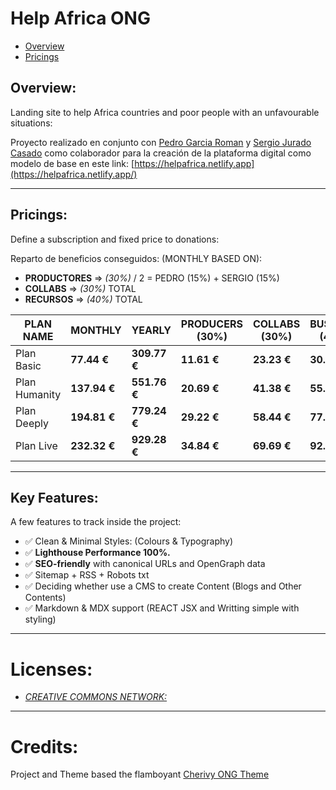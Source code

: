 # Help Africa ONG

-   [Overview](#overview)
-   [Pricings](#pricings)

## Overview:

Landing site to help Africa countries and poor people with an unfavourable situations:

Proyecto realizado en conjunto con [Pedro Garcia Roman](http://pedrogarcia.gq/) y [Sergio Jurado Casado](https://github.com/senseijurado/07-helpafrica-astro) como colaborador para la creación de la plataforma digital como modelo de base en este link: [https://helpafrica.netlify.app](https://helpafrica.netlify.app/)

---

## Pricings:

Define a subscription and fixed price to donations:

Reparto de beneficios conseguidos: (MONTHLY BASED ON):

-   **PRODUCTORES** => _(30%)_ / 2 = PEDRO (15%) + SERGIO (15%)
-   **COLLABS** => _(30%)_ TOTAL
-   **RECURSOS** => _(40%)_ TOTAL

| PLAN NAME     | MONTHLY      | YEARLY       | PRODUCERS (30%) | COLLABS (30%) | BUSINESS (40%) |
| ------------- | ------------ | ------------ | --------------- | ------------- | -------------- |
| Plan Basic    | **77.44 €**  | **309.77 €** | **11.61 €**     | **23.23 €**   | **30.97 €**    |
| Plan Humanity | **137.94 €** | **551.76 €** | **20.69 €**     | **41.38 €**   | **55.17 €**    |
| Plan Deeply   | **194.81 €** | **779.24 €** | **29.22 €**     | **58.44 €**   | **77.92 €**    |
| Plan Live     | **232.32 €** | **929.28 €** | **34.84 €**     | **69.69 €**   | **92.92 €**    |

---

## Key Features:

A few features to track inside the project:

-   ✅ Clean & Minimal Styles: (Colours & Typography)
-   ✅ **Lighthouse Performance 100%.**
-   ✅ **SEO-friendly** with canonical URLs and OpenGraph data
-   ✅ Sitemap + RSS + Robots txt
-   ✅ Deciding whether use a CMS to create Content (Blogs and Other Contents)
-   ✅ Markdown & MDX support (REACT JSX and Writting simple with styling)

---

# Licenses:

-   [_CREATIVE COMMONS NETWORK:_](https://creativecommons.org/)

---

# Credits:

Project and Theme based the flamboyant [Cherivy ONG Theme](https://helpafrica.netlify.app/)
